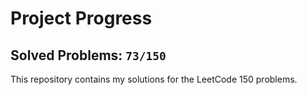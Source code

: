 # Project Progress

## Solved Problems: `73/150`
This repository contains my solutions for the LeetCode 150 problems.
